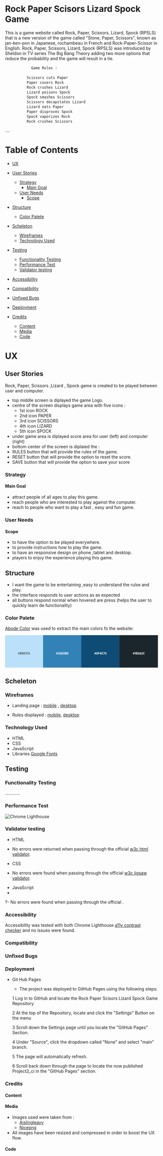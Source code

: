 # Rock Paper Scisors Lizard Spock Game

This is a game website called Rock, Paper, Scissors, Lizard, Spock (RPSLS)  that is a new version of the game called "Stone, Paper, Scissors", known as jan-ken-pon in Japanese, rochambeau in French and Rock-Paper-Scissor in English. Rock, Paper, Scissors, Lizard, Spock (RPSLS) was introduced by Sheldon in TV series  The Big Bang Theory adding two more options that reduce the probability and the game will result in a tie.


                Game Rules :
   
              Scissors cuts Paper
              Paper covers Rock
              Rock crushes Lizard
              Lizard poisons Spock
              Spock smashes Scissors
              Scissors decapitates Lizard 
              Lizard eats Paper
              Paper disproves Spock
              Spock vaporizes Rock
              Rock crushes Scissors



....

# Table of Contents

  - [UX](#ux) 
  - [User Stories](#user-stories)
    - [Strategy](#strategy)
      - [Main Goal](#main-goal)
    - [User Needs](#user-needs)
      - [Scope](#scope)
  
  - [Structure](#structure)
      - [Color Palete](#color-palete)
  - [Scheleton](#scheleton)
      - [Wireframes](#wireframes)
    - [Technology Used](#technology-used)
  - [Testing](#testing)
    - [Functionality Testing](#functionality-testing)
    - [Performance Test](#performance-test)
    - [Validator testing](#validator-testing)
  - [Accessibility](#accessibility)
  - [Compatibility](#compatibility)
  - [Unfixed Bugs](#unfixed-bugs)
  - [Deployment](#deployment)
  - [Credits](#credits)
      - [Content](#content)
      - [Media](#media)
      - [Code](#code)



# UX
## User Stories

Rock, Paper, Scissors ,Lizard , Spock  game  is created to be played between user  and computer.

- top middle screen is diplayed the game Logo. 
- centre of the screen displays game area with five icons  :  
  - 1st icon ROCK
  - 2nd icon PAPER
  - 3rd icon SCISSORS
  - 4th icon LIZARD
  - 5th icon SPOCK
 - under game area is diplayed score area for user (left) and computer (right)
 - bottom center of the screen is diplaied the :
 - RULES button that will provide the rules of the game.
 - RESET button that will provide the option to reset the score.
 - SAVE button that will provide the option to save your score 

### Strategy

#### Main Goal
- attract people of all ages to play this game. 
- reach people who are interested to play against the computer.
- reach to people who want to play a fast , easy and fun game.

### User Needs
#### Scope

- to have the option to be played everywhere.
- to provide instructions how to play the game.
- to have an responsive design on phone ,tablet and desktop.
- players to enjoy the experience playing this game.
  
## Structure
 - I want the game to be entertaining ,easy to understand the rulse and play. 
 - the interface responds to user actions as as expected 
 - all buttons respond normal when hovered are press (helps the user to quickly learn de functionality)
  
### Color Palete 

  [Abode Color]( https://color.adobe.com/search?q=1B262C&t=hex) was used to extract the main colors fo the website:
  
  ![](assets/images/colors.PNG)


## Scheleton
### Wireframes 
 
- Landing page :  [mobile](https://github.com/MariusBujor/Project2_ci/blob/main/docs/wireframes/homepage_mobile.PNG) , [desktop](https://github.com/MariusBujor/Project2_ci/blob/main/docs/wireframes/homepage_desktop.PNG)
  
- Rules displayed : [mobile](https://github.com/MariusBujor/Project2_ci/blob/main/docs/wireframes/mobile_rules.PNG), [desktop](https://github.com/MariusBujor/Project2_ci/blob/main/docs/wireframes/mobile_rules.PNG)

### Technology Used 
- HTML
- CSS
- JavaScript
- Libraries [Google Fonts](https://fonts.googleapis.com/css2?family=Roboto+Slab:wght@800&display=swap)
  
## Testing


### Functionality Testing
............


### Performance Test 
  ![Chrome Lighthouse]()

  
### Validator testing
  * HTML
  - No errors were returned when passing through the official [w3c html validator](https://validator.w3.org/).
  * CSS
  - No errors were found when passing through the official [w3c jigsaw validator](https://jigsaw.w3.org/css-validator/).
  * JavaScript
  * 
  ?- No errors were found when passing through the official []().

  ### Accessibility

  Accessibility was tested with both Chrome Lighthouse [a11y contrast checker](https://color.a11y.com/)  and no issues were found.

  ### Compatibility
  ### Unfixed Bugs

### Deployment

- Git Hub Pages
  
  - The project was deployed to GitHub Pages using the following steps:

   1 Log in to GitHub and locate the Rock Paper Scisors Lizard Spock Game Repository

   2 At the top of the Repository, locate and click the "Settings" Button on the menu

  3 Scroll down the Settings page until you locate the "GitHub Pages" Section.

  4 Under "Source", click the dropdown called "None" and select "main" branch.

  5 The page will automatically refresh.

  6 Scroll back down through the page to locate the now published Project2_ci in the "GitHub Pages" section.

### Credits

#### Content
  
#### Media
   - Images used were taken from :
     - [Aislingleavy](https://aislingleavy.files.wordpress.com/2012/05/rock-paper-scissors.png)
     - [Nicepng](https://www.nicepng.com/ourpic/u2t4i1w7i1u2i1q8_rock-paper-scissors-lizard-spock-wedding-invitation/)
  - All images have been resized and compressed in order to boost the UX flow.
#### Code


